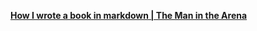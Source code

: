 [**How I wrote a book in markdown | The Man in the Arena**](https://carlalexander.ca/write-book-markdown/)